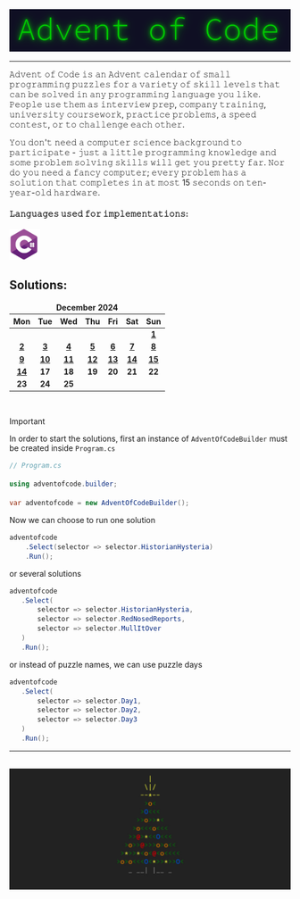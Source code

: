 <a href="https://adventofcode.com/">
  <div align="center">
    <img src="https://github.com/AnastasKosstow/adventofcode/blob/main/assets/aoc.png" />
  </div>
</a>

---

𝙰𝚍𝚟𝚎𝚗𝚝 𝚘𝚏 𝙲𝚘𝚍𝚎 𝚒𝚜 𝚊𝚗 𝙰𝚍𝚟𝚎𝚗𝚝 𝚌𝚊𝚕𝚎𝚗𝚍𝚊𝚛 𝚘𝚏 𝚜𝚖𝚊𝚕𝚕 𝚙𝚛𝚘𝚐𝚛𝚊𝚖𝚖𝚒𝚗𝚐 𝚙𝚞𝚣𝚣𝚕𝚎𝚜 𝚏𝚘𝚛 𝚊 𝚟𝚊𝚛𝚒𝚎𝚝𝚢 𝚘𝚏 𝚜𝚔𝚒𝚕𝚕 𝚕𝚎𝚟𝚎𝚕𝚜 𝚝𝚑𝚊𝚝 𝚌𝚊𝚗 𝚋𝚎 𝚜𝚘𝚕𝚟𝚎𝚍 𝚒𝚗 𝚊𝚗𝚢 𝚙𝚛𝚘𝚐𝚛𝚊𝚖𝚖𝚒𝚗𝚐 𝚕𝚊𝚗𝚐𝚞𝚊𝚐𝚎 𝚢𝚘𝚞 𝚕𝚒𝚔𝚎. 
𝙿𝚎𝚘𝚙𝚕𝚎 𝚞𝚜𝚎 𝚝𝚑𝚎𝚖 𝚊𝚜 𝚒𝚗𝚝𝚎𝚛𝚟𝚒𝚎𝚠 𝚙𝚛𝚎𝚙, 𝚌𝚘𝚖𝚙𝚊𝚗𝚢 𝚝𝚛𝚊𝚒𝚗𝚒𝚗𝚐, 𝚞𝚗𝚒𝚟𝚎𝚛𝚜𝚒𝚝𝚢 𝚌𝚘𝚞𝚛𝚜𝚎𝚠𝚘𝚛𝚔, 𝚙𝚛𝚊𝚌𝚝𝚒𝚌𝚎 𝚙𝚛𝚘𝚋𝚕𝚎𝚖𝚜, 𝚊 𝚜𝚙𝚎𝚎𝚍 𝚌𝚘𝚗𝚝𝚎𝚜𝚝, 𝚘𝚛 𝚝𝚘 𝚌𝚑𝚊𝚕𝚕𝚎𝚗𝚐𝚎 𝚎𝚊𝚌𝚑 𝚘𝚝𝚑𝚎𝚛. 
<br>

𝚈𝚘𝚞 𝚍𝚘𝚗'𝚝 𝚗𝚎𝚎𝚍 𝚊 𝚌𝚘𝚖𝚙𝚞𝚝𝚎𝚛 𝚜𝚌𝚒𝚎𝚗𝚌𝚎 𝚋𝚊𝚌𝚔𝚐𝚛𝚘𝚞𝚗𝚍 𝚝𝚘 𝚙𝚊𝚛𝚝𝚒𝚌𝚒𝚙𝚊𝚝𝚎 - 𝚓𝚞𝚜𝚝 𝚊 𝚕𝚒𝚝𝚝𝚕𝚎 𝚙𝚛𝚘𝚐𝚛𝚊𝚖𝚖𝚒𝚗𝚐 𝚔𝚗𝚘𝚠𝚕𝚎𝚍𝚐𝚎 𝚊𝚗𝚍 𝚜𝚘𝚖𝚎 𝚙𝚛𝚘𝚋𝚕𝚎𝚖 𝚜𝚘𝚕𝚟𝚒𝚗𝚐 𝚜𝚔𝚒𝚕𝚕𝚜 𝚠𝚒𝚕𝚕 𝚐𝚎𝚝 𝚢𝚘𝚞 𝚙𝚛𝚎𝚝𝚝𝚢 𝚏𝚊𝚛. 𝙽𝚘𝚛 𝚍𝚘 𝚢𝚘𝚞 𝚗𝚎𝚎𝚍 𝚊 𝚏𝚊𝚗𝚌𝚢 𝚌𝚘𝚖𝚙𝚞𝚝𝚎𝚛; 𝚎𝚟𝚎𝚛𝚢 𝚙𝚛𝚘𝚋𝚕𝚎𝚖 𝚑𝚊𝚜 𝚊 𝚜𝚘𝚕𝚞𝚝𝚒𝚘𝚗 𝚝𝚑𝚊𝚝 𝚌𝚘𝚖𝚙𝚕𝚎𝚝𝚎𝚜 𝚒𝚗 𝚊𝚝 𝚖𝚘𝚜𝚝 15 𝚜𝚎𝚌𝚘𝚗𝚍𝚜 𝚘𝚗 𝚝𝚎𝚗-𝚢𝚎𝚊𝚛-𝚘𝚕𝚍 𝚑𝚊𝚛𝚍𝚠𝚊𝚛𝚎.

<h4 align="left">𝙻𝚊𝚗𝚐𝚞𝚊𝚐𝚎𝚜 𝚞𝚜𝚎𝚍 𝚏𝚘𝚛 𝚒𝚖𝚙𝚕𝚎𝚖𝚎𝚗𝚝𝚊𝚝𝚒𝚘𝚗𝚜:</h4>
<p align="left">
  <img src="https://github.com/AnastasKosstow/algorithms/blob/main/assets/logo/csharp-logo.png" alt="csharp" width="55" height="55"/>
</p>


## Solutions:
<table>
    <thead>
        <tr>
            <td colspan="7" align="center"><b>December 2024</b></td>
        </tr>
        <tr>
            <th align="center">Mon</th>
            <th align="center">Tue</th>
            <th align="center">Wed</th>
            <th align="center">Thu</th>
            <th align="center">Fri</th>
            <th align="center">Sat</th>
            <th align="center">Sun</th>
        </tr>
    </thead>
    <tbody>
        <tr>
            <td align="center"> </td>
            <td align="center"> </td>
            <td align="center"> </td>
            <td align="center"> </td>
            <td align="center"> </td>
            <td align="center"> </td>
            <td align="center"><a href="https://github.com/AnastasKosstow/adventofcode/blob/main/dotnet/adventofcode/solutions/day-01/HistorianHysteria.cs"><b>1</b></a></td>
        </tr>
        <tr>
            <td align="center"><a href="https://github.com/AnastasKosstow/adventofcode/blob/main/dotnet/adventofcode/solutions/day-02/RedNosedReports.cs"><b>2</b></a></td>
            <td align="center"><a href="https://github.com/AnastasKosstow/adventofcode/blob/main/dotnet/adventofcode/solutions/day-03/MullItOver.cs"><b>3</b></a></td>
            <td align="center"><a href="https://github.com/AnastasKosstow/adventofcode/blob/main/dotnet/adventofcode/solutions/day-04/CeresSearch.cs"><b>4</b></a></td>
            <td align="center"><a href="https://github.com/AnastasKosstow/adventofcode/blob/main/dotnet/adventofcode/solutions/day-05/PrintQueue.cs"><b>5</b></a></td>
            <td align="center"><a href="https://github.com/AnastasKosstow/adventofcode/blob/main/dotnet/adventofcode/solutions/day-06/GuardGallivant.cs"><b>6</b></a></td>
            <td align="center"><a href="https://github.com/AnastasKosstow/adventofcode/blob/main/dotnet/adventofcode/solutions/day-07/BridgeRepair.cs"><b>7</b></a></td>
            <td align="center"><a href="https://github.com/AnastasKosstow/adventofcode/blob/main/dotnet/adventofcode/solutions/day-08/ResonantCollinearity.cs"><b>8</b></a></td>
        </tr>
        <tr>
            <td align="center"><a href="https://github.com/AnastasKosstow/adventofcode/blob/main/dotnet/adventofcode/solutions/day-09/DiskFragmenter.cs"><b>9</b></a></td>
            <td align="center"><a href="https://github.com/AnastasKosstow/adventofcode/blob/main/dotnet/adventofcode/solutions/Day-10/HoofIt.cs"><b>10</b></a></td>
            <td align="center"><a href="https://github.com/AnastasKosstow/adventofcode/blob/main/dotnet/adventofcode/solutions/day-11/PlutonianPebbles.cs"><b>11</b></a></td>
            <td align="center"><a href="https://github.com/AnastasKosstow/adventofcode/blob/main/dotnet/adventofcode/solutions/day-12/GardenGroups.cs"><b>12</b></a></td>
            <td align="center"><a href="https://github.com/AnastasKosstow/adventofcode/blob/main/dotnet/adventofcode/solutions/day-13/ClawContraption.cs"><b>13</b></a></td>
            <td align="center"><a href="https://github.com/AnastasKosstow/adventofcode/blob/main/dotnet/adventofcode/solutions/day-14/RestroomRedoubt.cs"><b>14</b></a></td>
            <td align="center"><a href="https://github.com/AnastasKosstow/adventofcode/blob/main/dotnet/adventofcode/solutions/day-15/WarehouseWoes.cs"><b>15</b></a></td>
        </tr>
        <tr>
            <td align="center"><a href="https://github.com/AnastasKosstow/adventofcode/blob/main/dotnet/adventofcode/solutions/day-16/ReindeerMaze.cs"><b>14</b></a></td>
            <td align="center"><b>17</b></td>
            <td align="center"><b>18</b></td>
            <td align="center"><b>19</b></td>
            <td align="center"><b>20</b></td>
            <td align="center"><b>21</b></td>
            <td align="center"><b>22</b></td>
        </tr>
        <tr>
            <td align="center"><b>23</b></td>
            <td align="center"><b>24</b></td>
            <td align="center"><b>25</b></td>
            <td align="center"> </td>
            <td align="center"> </td>
            <td align="center"> </td>
            <td align="center"> </td>
        </tr>
    </tbody>
</table>


<br>

> [!IMPORTANT]
> In order to start the solutions, first an instance of `AdventOfCodeBuilder` must be created inside `Program.cs`
>
> ```C#
> // Program.cs
>
> using adventofcode.builder;
> 
> var adventofcode = new AdventOfCodeBuilder();
> ```
>
> Now we can choose to run one solution
>
> ```C#
> adventofcode
>     .Select(selector => selector.HistorianHysteria)
>     .Run();
> ```
> or several solutions
>
> ```C#
> adventofcode
>    .Select(
>        selector => selector.HistorianHysteria,
>        selector => selector.RedNosedReports,
>        selector => selector.MullItOver
>    )
>    .Run();
> ```
> or instead of puzzle names, we can use puzzle days
>
> ```C#
> adventofcode
>    .Select(
>        selector => selector.Day1,
>        selector => selector.Day2,
>        selector => selector.Day3
>    )
>    .Run();
> ```

---

<br>
<img src="https://github.com/AnastasKosstow/adventofcode/blob/main/assets/ct.png" />
